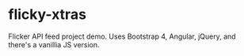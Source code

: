# flicky-xtras
Flicker API feed project demo. Uses Bootstrap 4, Angular, jQuery, and there's a vanillia JS version.
